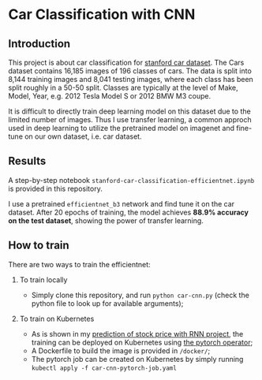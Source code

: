 # Car Classification with CNN

## Introduction

This project is about car classification for [stanford car dataset](https://ai.stanford.edu/~jkrause/cars/car_dataset.html). The Cars dataset contains 16,185 images of 196 classes of cars. The data is split into 8,144 training images and 8,041 testing images, where each class has been split roughly in a 50-50 split. Classes are typically at the level of Make, Model, Year, e.g. 2012 Tesla Model S or 2012 BMW M3 coupe.

It is difficult to directly train deep learning model on this dataset due to the limited number of images. Thus I use transfer learning, a common approch used in deep learning to utilize the pretrained model on imagenet and fine-tune on our own dataset, i.e. car dataset.

## Results

A step-by-step notebook `stanford-car-classification-efficientnet.ipynb` is provided in this repository.

I use a pretrained `efficientnet_b3` network and find tune it on the car dataset. After 20 epochs of training, the model achieves **88.9% accuracy on the test dataset**, showing the power of transfer learning.

## How to train

There are two ways to train the efficientnet:

1. To train locally
   - Simply clone this repository, and run `python car-cnn.py` (check the python file to look up for available arguments);

2. To train on Kubernetes
   - As is shown in my [prediction of stock price with RNN project](https://github.com/yinanli617/Stock-price-prediction-with-RNN), the training can be deployed on Kubernetes using [the pytorch operator](https://github.com/kubeflow/pytorch-operator);
   - A Dockerfile to build the image is provided in `/docker/`;
   - The pytorch job can be created on Kubernetes by simply running `kubectl apply -f car-cnn-pytorch-job.yaml`